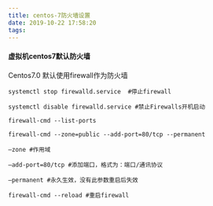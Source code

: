 ```yaml
---
title: centos-7防火墙设置
date: 2019-10-22 17:58:20
tags:
---
```


#### 虚拟机centos7默认防火墙

Centos7.0 默认使用firewall作为防火墙
```shell
systemctl stop firewalld.service  #停止firewall

systemctl disable firewalld.service #禁止Firewalls开机启动

firewall-cmd --list-ports

firewall-cmd --zone=public --add-port=80/tcp --permanent

–zone #作用域

–add-port=80/tcp #添加端口，格式为：端口/通讯协议

–permanent #永久生效，没有此参数重启后失效

firewall-cmd --reload #重启firewall

```